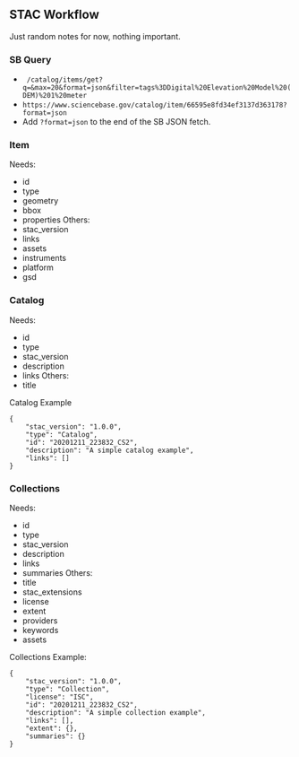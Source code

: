 ## STAC Workflow
Just random notes for now, nothing important.

### SB Query
- ` /catalog/items/get?q=&max=20&format=json&filter=tags%3DDigital%20Elevation%20Model%20(DEM)%201%20meter`
- `https://www.sciencebase.gov/catalog/item/66595e8fd34ef3137d363178?format=json`
- Add `?format=json` to the end of the SB JSON fetch.
### Item
Needs:
- id
- type
- geometry
- bbox
- properties
Others:
- stac_version
- links
- assets
- instruments
- platform
- gsd
### Catalog
Needs:
- id
- type
- stac_version
- description
- links
Others:
- title

Catalog Example
```
{
    "stac_version": "1.0.0",
    "type": "Catalog",
    "id": "20201211_223832_CS2",
    "description": "A simple catalog example",
    "links": []
}
```

### Collections
Needs:
- id
- type
- stac_version
- description
- links
- summaries
Others:
- title 
- stac_extensions
- license
- extent
- providers
- keywords
- assets

Collections Example:
```
{
    "stac_version": "1.0.0",
    "type": "Collection",
    "license": "ISC",
    "id": "20201211_223832_CS2",
    "description": "A simple collection example",
    "links": [],
    "extent": {},
    "summaries": {}
}
```

